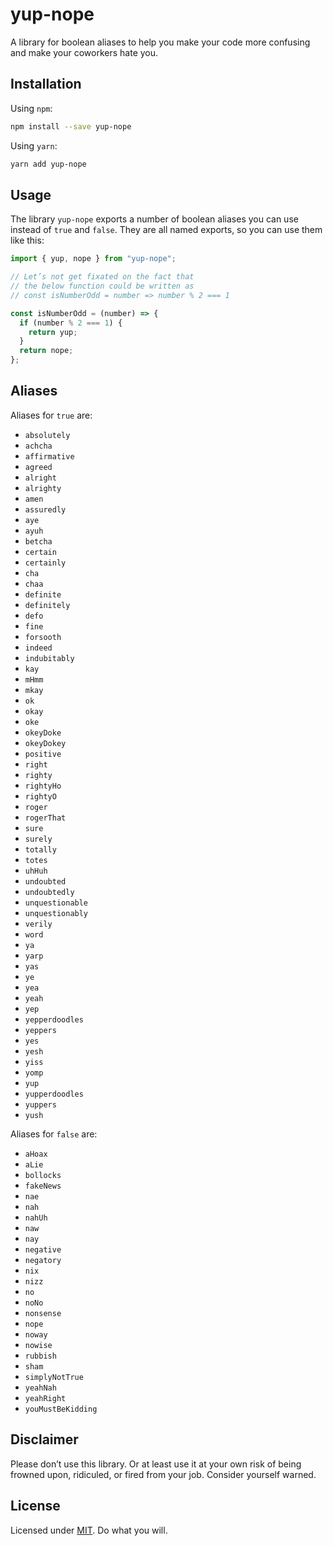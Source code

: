 # yup-nope

A library for boolean aliases to help you make your code more confusing and make your coworkers hate you.

## Installation

Using `npm`:

```sh
npm install --save yup-nope
```

Using `yarn`:

```sh
yarn add yup-nope
```

## Usage

The library `yup-nope` exports a number of boolean aliases you can use instead of `true` and `false`. They are all named exports, so you can use them like this:

```js
import { yup, nope } from "yup-nope";

// Let’s not get fixated on the fact that
// the below function could be written as
// const isNumberOdd = number => number % 2 === 1

const isNumberOdd = (number) => {
  if (number % 2 === 1) {
    return yup;
  }
  return nope;
};
```

## Aliases

Aliases for `true` are:

- `absolutely`
- `achcha`
- `affirmative`
- `agreed`
- `alright`
- `alrighty`
- `amen`
- `assuredly`
- `aye`
- `ayuh`
- `betcha`
- `certain`
- `certainly`
- `cha`
- `chaa`
- `definite`
- `definitely`
- `defo`
- `fine`
- `forsooth`
- `indeed`
- `indubitably`
- `kay`
- `mHmm`
- `mkay`
- `ok`
- `okay`
- `oke`
- `okeyDoke`
- `okeyDokey`
- `positive`
- `right`
- `righty`
- `rightyHo`
- `rightyO`
- `roger`
- `rogerThat`
- `sure`
- `surely`
- `totally`
- `totes`
- `uhHuh`
- `undoubted`
- `undoubtedly`
- `unquestionable`
- `unquestionably`
- `verily`
- `word`
- `ya`
- `yarp`
- `yas`
- `ye`
- `yea`
- `yeah`
- `yep`
- `yepperdoodles`
- `yeppers`
- `yes`
- `yesh`
- `yiss`
- `yomp`
- `yup`
- `yupperdoodles`
- `yuppers`
- `yush`

Aliases for `false` are:

- `aHoax`
- `aLie`
- `bollocks`
- `fakeNews`
- `nae`
- `nah`
- `nahUh`
- `naw`
- `nay`
- `negative`
- `negatory`
- `nix`
- `nizz`
- `no`
- `noNo`
- `nonsense`
- `nope`
- `noway`
- `nowise`
- `rubbish`
- `sham`
- `simplyNotTrue`
- `yeahNah`
- `yeahRight`
- `youMustBeKidding`

## Disclaimer

Please don’t use this library. Or at least use it at your own risk of being frowned upon, ridiculed, or fired from your job. Consider yourself warned.

## License

Licensed under [MIT](./LICENSE). Do what you will.
